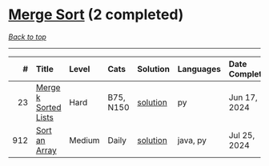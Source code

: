 # [Merge Sort](<https://leetcode.com/tag/Merge-Sort/>) (2 completed)

*[Back to top](<../../README.md>)*

------

|   # | Title                                                                        | Level   | Cats      | Solution                                      | Languages   | Date Complete   |
|----:|:-----------------------------------------------------------------------------|:--------|:----------|:----------------------------------------------|:------------|:----------------|
|  23 | [Merge k Sorted Lists](<https://leetcode.com/problems/merge-k-sorted-lists>) | Hard    | B75, N150 | [solution](<../_23. Merge k Sorted Lists.md>) | py          | Jun 17, 2024    |
| 912 | [Sort an Array](<https://leetcode.com/problems/sort-an-array>)               | Medium  | Daily     | [solution](<../_912. Sort an Array.md>)       | java, py    | Jul 25, 2024    |